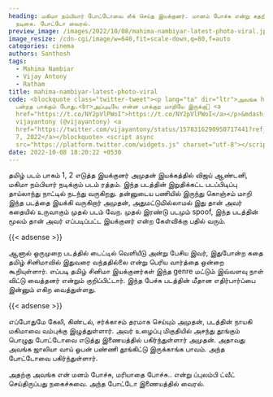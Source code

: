```yaml
---
heading: மகிமா நம்பியார் போட்டோவை லீக் செய்த இயக்குனர். மானம் போச்சு என்று கதறிய
  நடிகை. போட்டோ வைரல்.
preview_image: /images/2022/10/08/mahima-nambiyar-latest-photo-viral.jpeg
image_resize: /cdn-cgi/image/w=640,fit=scale-down,q=80,f=auto
categories: cinema
authors: Santhosh
tags:
  - Mahima Nambiar
  - Vijay Antony
  - Ratham
title: mahima-nambiyar-latest-photo-viral
code: <blockquote class="twitter-tweet"><p lang="ta" dir="ltr">அவங்க hardwork
  பன்றத பாக்கும் போது.<br>அப்புடியே என்ன பாக்குற மாறியே இருக்கு💪 <a
  href="https://t.co/NY2pVlPWoI">https://t.co/NY2pVlPWoI</a></p>&mdash;
  vijayantony (@vijayantony) <a
  href="https://twitter.com/vijayantony/status/1578316290950717441?ref_src=twsrc%5Etfw">October
  7, 2022</a></blockquote> <script async
  src="https://platform.twitter.com/widgets.js" charset="utf-8"></script>
date: 2022-10-08 18:20:22 +0530
---
```

தமிழ் படம் பாகம் 1, 2 எடுத்த இயக்குனர் அமுதன் இயக்கத்தில் விஜய் ஆண்டனி, மகிமா நம்பியார் நடிக்கும் படம் ரத்தம். இந்த படத்தின் இறுதிக்கட்ட படப்பிடிப்பு தாய்லாந்து நாட்டில் நடந்து வருகிறது. தன்னுடைய பணியில் இருந்து கொஞ்சம் மாறி இந்த படத்தை இயக்கி வருகிறார் அமுதன், அதுமட்டுமில்லாமல் இது தான் அவர் கதையில் உருவாகும் முதல் படம் வேற. முதல்  இரண்டு படமும் spoof, இந்த படத்தின் மூலம் தான் அவர் எப்படிப்பட்ட இயக்குனர் என்ற கேள்விக்கு பதில் வரும்.

{{< adsense >}}

ஆனால் ஒருமுறை படத்தில் டைட்டில் வெளியீடு அன்று பேசிய இவர், இதுபோன்ற கதை தமிழ் சினிமாவில் இதுவரை வந்ததில்லை என்று பெரிய வார்த்தை ஒன்றை கூறியுள்ளார். எப்படி தமிழ் சினிமா இயக்குனர்கள் இந்த genre மட்டும் இவ்வளவு நாள்  விட்டு வைத்தனர் என்றும் குறிப்பிட்டார். இந்த பேச்சு படத்தின் மீதான எதிர்பார்ப்பை இன்னும் எகிற வைத்துள்ளது.

{{< adsense >}}

எப்போதுமே கேலி, கிண்டல், சர்க்காசம் தரமாக செய்யும் அமுதன், படத்தின் நாயகி மகிமாவை வம்புக்கு இழுத்துள்ளார். அவர் உழைப்பு மிகுதியில் அசந்து தூங்கும் பொழுது போட்டோவை எடுத்து இணையத்தில் பகிர்ந்துள்ளார் அமுதன். அதாவது அவங்க ஜாலியா வாய் ஓபன் பண்ணி தூங்கிட்டு இருக்காங்க பாவம். அந்த போட்டோவை பகிர்ந்துள்ளார். 

அதற்கு அவங்க என் மனம் போச்சு, மரியாதை போச்சு.. என்று ப்புலம்பி ட்வீட் செய்திருப்பது நகைச்சுவை. அந்த போட்டோ இணையத்தில் வைரல்.